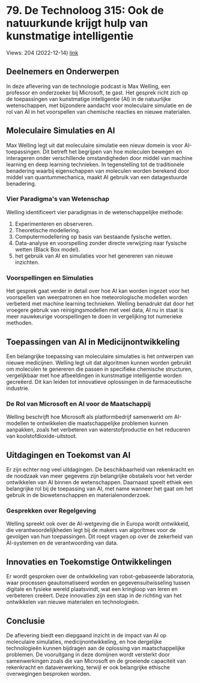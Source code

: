 # 79. De Technoloog 315: Ook de natuurkunde krijgt hulp van kunstmatige intelligentie
Views: 204 (2022-12-14) [link](https://www.youtube.com/watch?v=zLxwTS3c4sQ)


 ## Deelnemers en Onderwerpen
In deze aflevering van de technologie podcast is Max Welling, een professor en onderzoeker bij Microsoft, te gast. Het gesprek richt zich op de toepassingen van kunstmatige intelligentie (AI) in de natuurlijke wetenschappen, met bijzondere aandacht voor moleculaire simulatie en de rol van AI in het voorspellen van chemische reacties en nieuwe materialen.

## Moleculaire Simulaties en AI
Max Welling legt uit dat moleculaire simulatie een nieuw domein is voor AI-toepassingen. Dit betreft het begrijpen van hoe moleculen bewegen en interageren onder verschillende omstandigheden door middel van machine learning en deep learning technieken. In tegenstelling tot de traditionele benadering waarbij eigenschappen van moleculen worden berekend door middel van quantummechanica, maakt AI gebruik van een datagestuurde benadering.

### Vier Paradigma's van Wetenschap
Welling identificeert vier paradigmas in de wetenschappelijke methode:
1. Experimenteren en observeren.
2. Theoretische modellering.
3. Computermodellering op basis van bestaande fysische wetten.
4. Data-analyse en voorspelling zonder directe verwijzing naar fysische wetten (Black Box model).
5. het gebruik van AI en simulaties voor het genereren van nieuwe inzichten.

### Voorspellingen en Simulaties
Het gesprek gaat verder in detail over hoe AI kan worden ingezet voor het voorspellen van weerpatronen en hoe meteorologische modellen worden verbeterd met machine learning technieken. Welling benadrukt dat door het vroegere gebruik van reinigingsmodellen met veel data, AI nu in staat is meer nauwkeurige voorspellingen te doen in vergelijking tot numerieke methoden.

## Toepassingen van AI in Medicijnontwikkeling
Een belangrijke toepassing van moleculaire simulaties is het ontwerpen van nieuwe medicijnen. Welling legt uit dat algoritmen kunnen worden gebruikt om moleculen te genereren die passen in specifieke chemische structuren, vergelijkbaar met hoe afbeeldingen in kunstmatige intelligentie worden gecreëerd. Dit kan leiden tot innovatieve oplossingen in de farmaceutische industrie.

### De Rol van Microsoft en AI voor de Maatschappij
Welling beschrijft hoe Microsoft als platformbedrijf samenwerkt om AI-modellen te ontwikkelen die maatschappelijke problemen kunnen aanpakken, zoals het verbeteren van waterstofproductie en het reduceren van koolstofdioxide-uitstoot.

## Uitdagingen en Toekomst van AI
Er zijn echter nog veel uitdagingen. De beschikbaarheid van rekenkracht en de noodzaak van meer gegevens zijn belangrijke obstakels voor het verder ontwikkelen van AI binnen de wetenschappen. Daarnaast speelt ethiek een belangrijke rol bij de toepassing van AI, met name wanneer het gaat om het gebruik in de biowetenschappen en materialenonderzoek.

### Gesprekken over Regelgeving 
Welling spreekt ook over de AI-wetgeving die in Europa wordt ontwikkeld, die verantwoordelijkheden legt bij de makers van algoritmes voor de gevolgen van hun toepassingen. Dit roept vragen op over de zekerheid van AI-systemen en de verantwoording van data.

## Innovaties en Toekomstige Ontwikkelingen
Er wordt gesproken over de ontwikkeling van robot-gebaseerde laboratoria, waar processen geautomatiseerd worden en gegevensuitwisseling tussen digitale en fysieke wereld plaatsvindt, wat een kringloop van leren en verbeteren creëert. Deze innovaties zijn een stap in de richting van het ontwikkelen van nieuwe materialen en technologieën.

## Conclusie
De aflevering biedt een diepgaand inzicht in de impact van AI op moleculaire simulaties, medicijnontwikkeling, en hoe dergelijke technologieën kunnen bijdragen aan de oplossing van maatschappelijke problemen. De vooruitgang in deze domijnen wordt versterkt door samenwerkingen zoals die van Microsoft en de groeiende capaciteit van rekenkracht en dataverwerking, terwijl er ook belangrijke ethische overwegingen besproken worden.